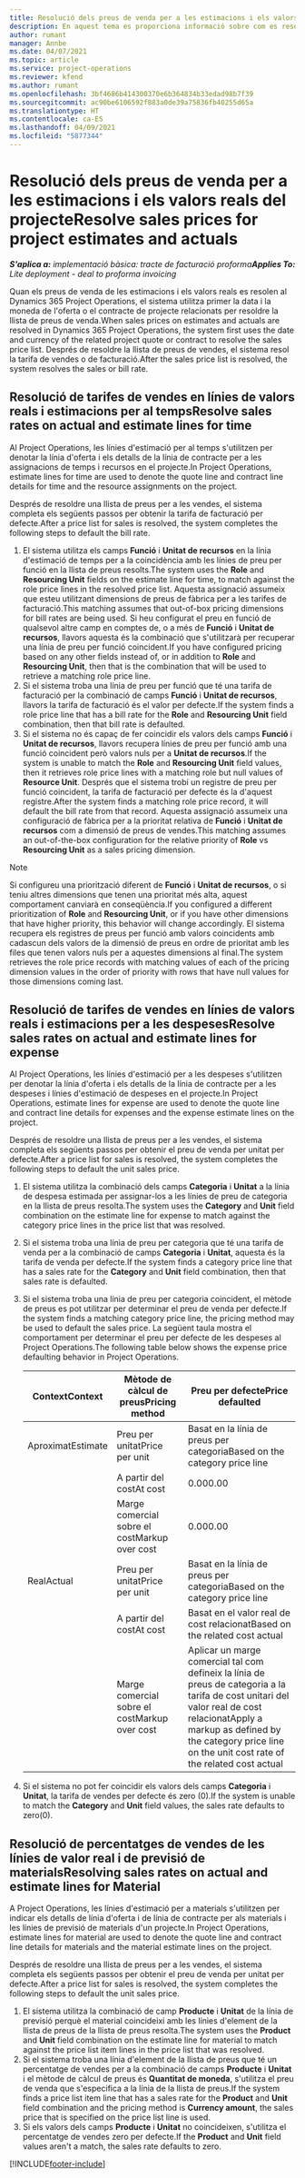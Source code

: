 ```yaml
---
title: Resolució dels preus de venda per a les estimacions i els valors reals del projecte
description: En aquest tema es proporciona informació sobre com es resolen els preus de venda de les estimacions i els valors reals del projecte.
author: rumant
manager: Annbe
ms.date: 04/07/2021
ms.topic: article
ms.service: project-operations
ms.reviewer: kfend
ms.author: rumant
ms.openlocfilehash: 3bf4686b414300370e6b364834b33edad98b7f39
ms.sourcegitcommit: ac90be6106592f883a0de39a75836fb40255d65a
ms.translationtype: HT
ms.contentlocale: ca-ES
ms.lasthandoff: 04/09/2021
ms.locfileid: "5877344"
---
```

# <a name="resolve-sales-prices-for-project-estimates-and-actuals"></a><span data-ttu-id="8c585-103">Resolució dels preus de venda per a les estimacions i els valors reals del projecte</span><span class="sxs-lookup"><span data-stu-id="8c585-103">Resolve sales prices for project estimates and actuals</span></span>

<span data-ttu-id="8c585-104">_**S'aplica a:** implementació bàsica: tracte de facturació proforma_</span><span class="sxs-lookup"><span data-stu-id="8c585-104">_**Applies To:** Lite deployment - deal to proforma invoicing_</span></span>

<span data-ttu-id="8c585-105">Quan els preus de venda de les estimacions i els valors reals es resolen al Dynamics 365 Project Operations, el sistema utilitza primer la data i la moneda de l'oferta o el contracte de projecte relacionats per resoldre la llista de preus de venda.</span><span class="sxs-lookup"><span data-stu-id="8c585-105">When sales prices on estimates and actuals are resolved in Dynamics 365 Project Operations, the system first uses the date and currency of the related project quote or contract to resolve the sales price list.</span></span> <span data-ttu-id="8c585-106">Després de resoldre la llista de preus de vendes, el sistema resol la tarifa de vendes o de facturació.</span><span class="sxs-lookup"><span data-stu-id="8c585-106">After the sales price list is resolved, the system resolves the sales or bill rate.</span></span>

## <a name="resolve-sales-rates-on-actual-and-estimate-lines-for-time"></a><span data-ttu-id="8c585-107">Resolució de tarifes de vendes en línies de valors reals i estimacions per al temps</span><span class="sxs-lookup"><span data-stu-id="8c585-107">Resolve sales rates on actual and estimate lines for time</span></span>

<span data-ttu-id="8c585-108">Al Project Operations, les línies d'estimació per al temps s'utilitzen per denotar la línia d'oferta i els detalls de la línia de contracte per a les assignacions de temps i recursos en el projecte.</span><span class="sxs-lookup"><span data-stu-id="8c585-108">In Project Operations, estimate lines for time are used to denote the quote line and contract line details for time and the resource assignments on the project.</span></span>

<span data-ttu-id="8c585-109">Després de resoldre una llista de preus per a les vendes, el sistema completa els següents passos per obtenir la tarifa de facturació per defecte.</span><span class="sxs-lookup"><span data-stu-id="8c585-109">After a price list for sales is resolved, the system completes the following steps to default the bill rate.</span></span>

1. <span data-ttu-id="8c585-110">El sistema utilitza els camps **Funció** i **Unitat de recursos** en la línia d'estimació de temps per a la coincidència amb les línies de preu per funció en la llista de preus resolts.</span><span class="sxs-lookup"><span data-stu-id="8c585-110">The system uses the **Role** and **Resourcing Unit** fields on the estimate line for time, to match against the role price lines in the resolved price list.</span></span> <span data-ttu-id="8c585-111">Aquesta assignació assumeix que esteu utilitzant dimensions de preus de fàbrica per a les tarifes de facturació.</span><span class="sxs-lookup"><span data-stu-id="8c585-111">This matching assumes that out-of-box pricing dimensions for bill rates are being used.</span></span> <span data-ttu-id="8c585-112">Si heu configurat el preu en funció de qualsevol altre camp en comptes de, o a més de **Funció** i **Unitat de recursos**, llavors aquesta és la combinació que s'utilitzarà per recuperar una línia de preu per funció coincident.</span><span class="sxs-lookup"><span data-stu-id="8c585-112">If you have configured pricing based on any other fields instead of, or in addition to **Role** and **Resourcing Unit**, then that is the combination that will be used to retrieve a matching role price line.</span></span>
2. <span data-ttu-id="8c585-113">Si el sistema troba una línia de preu per funció que té una tarifa de facturació per la combinació de camps **Funció** i **Unitat de recursos**, llavors la tarifa de facturació és el valor per defecte.</span><span class="sxs-lookup"><span data-stu-id="8c585-113">If the system finds a role price line that has a bill rate for the **Role** and **Resourcing Unit** field combination, then that bill rate is defaulted.</span></span>
3. <span data-ttu-id="8c585-114">Si el sistema no és capaç de fer coincidir els valors dels camps **Funció** i **Unitat de recursos**, llavors recupera línies de preu per funció amb una funció coincident però valors nuls per a **Unitat de recursos**.</span><span class="sxs-lookup"><span data-stu-id="8c585-114">If the system is unable to match the **Role** and **Resourcing Unit** field values, then it retrieves role price lines with a matching role but null values of **Resource Unit**.</span></span> <span data-ttu-id="8c585-115">Després que el sistema trobi un registre de preu per funció coincident, la tarifa de facturació per defecte és la d'aquest registre.</span><span class="sxs-lookup"><span data-stu-id="8c585-115">After the system finds a matching role price record, it will default the bill rate from that record.</span></span> <span data-ttu-id="8c585-116">Aquesta assignació assumeix una configuració de fàbrica per a la prioritat relativa de **Funció** i **Unitat de recursos** com a dimensió de preus de vendes.</span><span class="sxs-lookup"><span data-stu-id="8c585-116">This matching assumes an out-of-the-box configuration for the relative priority of **Role** vs **Resourcing Unit** as a sales pricing dimension.</span></span>

> [!NOTE]
> <span data-ttu-id="8c585-117">Si configureu una priorització diferent de **Funció** i **Unitat de recursos**, o si teniu altres dimensions que tenen una prioritat més alta, aquest comportament canviarà en conseqüència.</span><span class="sxs-lookup"><span data-stu-id="8c585-117">If you configured a different prioritization of **Role** and **Resourcing Unit**, or if you have other dimensions that have higher priority, this behavior will change accordingly.</span></span> <span data-ttu-id="8c585-118">El sistema recupera els registres de preus per funció amb valors coincidents amb cadascun dels valors de la dimensió de preus en ordre de prioritat amb les files que tenen valors nuls per a aquestes dimensions al final.</span><span class="sxs-lookup"><span data-stu-id="8c585-118">The system retrieves the role price records with matching values of each of the pricing dimension values in the order of priority with rows that have null values for those dimensions coming last.</span></span>

## <a name="resolve-sales-rates-on-actual-and-estimate-lines-for-expense"></a><span data-ttu-id="8c585-119">Resolució de tarifes de vendes en línies de valors reals i estimacions per a les despeses</span><span class="sxs-lookup"><span data-stu-id="8c585-119">Resolve sales rates on actual and estimate lines for expense</span></span>

<span data-ttu-id="8c585-120">Al Project Operations, les línies d'estimació per a les despeses s'utilitzen per denotar la línia d'oferta i els detalls de la línia de contracte per a les despeses i línies d'estimació de despeses en el projecte.</span><span class="sxs-lookup"><span data-stu-id="8c585-120">In Project Operations, estimate lines for expense are used to denote the quote line and contract line details for expenses and the expense estimate lines on the project.</span></span>

<span data-ttu-id="8c585-121">Després de resoldre una llista de preus per a les vendes, el sistema completa els següents passos per obtenir el preu de venda per unitat per defecte.</span><span class="sxs-lookup"><span data-stu-id="8c585-121">After a price list for sales is resolved, the system completes the following steps to default the unit sales price.</span></span>

1. <span data-ttu-id="8c585-122">El sistema utilitza la combinació dels camps **Categoria** i **Unitat** a la línia de despesa estimada per assignar-los a les línies de preu de categoria en la llista de preus resolta.</span><span class="sxs-lookup"><span data-stu-id="8c585-122">The system uses the **Category** and **Unit** field combination on the estimate line for expense to match against the category price lines in the price list that was resolved.</span></span>
2. <span data-ttu-id="8c585-123">Si el sistema troba una línia de preu per categoria que té una tarifa de venda per a la combinació de camps **Categoria** i **Unitat**, aquesta és la tarifa de venda per defecte.</span><span class="sxs-lookup"><span data-stu-id="8c585-123">If the system finds a category price line that has a sales rate for the **Category** and **Unit** field combination, then that sales rate is defaulted.</span></span>
3. <span data-ttu-id="8c585-124">Si el sistema troba una línia de preu per categoria coincident, el mètode de preus es pot utilitzar per determinar el preu de venda per defecte.</span><span class="sxs-lookup"><span data-stu-id="8c585-124">If the system finds a matching category price line, the pricing method may be used to default the sales price.</span></span> <span data-ttu-id="8c585-125">La següent taula mostra el comportament per determinar el preu per defecte de les despeses al Project Operations.</span><span class="sxs-lookup"><span data-stu-id="8c585-125">The following table below shows the expense price defaulting behavior in Project Operations.</span></span>

    | <span data-ttu-id="8c585-126">Context</span><span class="sxs-lookup"><span data-stu-id="8c585-126">Context</span></span> | <span data-ttu-id="8c585-127">Mètode de càlcul de preus</span><span class="sxs-lookup"><span data-stu-id="8c585-127">Pricing method</span></span> | <span data-ttu-id="8c585-128">Preu per defecte</span><span class="sxs-lookup"><span data-stu-id="8c585-128">Price defaulted</span></span> |
    | --- | --- | --- |
    | <span data-ttu-id="8c585-129">Aproximat</span><span class="sxs-lookup"><span data-stu-id="8c585-129">Estimate</span></span> | <span data-ttu-id="8c585-130">Preu per unitat</span><span class="sxs-lookup"><span data-stu-id="8c585-130">Price per unit</span></span> | <span data-ttu-id="8c585-131">Basat en la línia de preus per categoria</span><span class="sxs-lookup"><span data-stu-id="8c585-131">Based on the category price line</span></span> |
    | &nbsp; | <span data-ttu-id="8c585-132">A partir del cost</span><span class="sxs-lookup"><span data-stu-id="8c585-132">At cost</span></span> | <span data-ttu-id="8c585-133">0.00</span><span class="sxs-lookup"><span data-stu-id="8c585-133">0.00</span></span> |
    | &nbsp; | <span data-ttu-id="8c585-134">Marge comercial sobre el cost</span><span class="sxs-lookup"><span data-stu-id="8c585-134">Markup over cost</span></span> | <span data-ttu-id="8c585-135">0.00</span><span class="sxs-lookup"><span data-stu-id="8c585-135">0.00</span></span> |
    | <span data-ttu-id="8c585-136">Real</span><span class="sxs-lookup"><span data-stu-id="8c585-136">Actual</span></span> | <span data-ttu-id="8c585-137">Preu per unitat</span><span class="sxs-lookup"><span data-stu-id="8c585-137">Price per unit</span></span> | <span data-ttu-id="8c585-138">Basat en la línia de preus per categoria</span><span class="sxs-lookup"><span data-stu-id="8c585-138">Based on the category price line</span></span> |
    | &nbsp; | <span data-ttu-id="8c585-139">A partir del cost</span><span class="sxs-lookup"><span data-stu-id="8c585-139">At cost</span></span> | <span data-ttu-id="8c585-140">Basat en el valor real de cost relacionat</span><span class="sxs-lookup"><span data-stu-id="8c585-140">Based on the related cost actual</span></span> |
    | &nbsp; | <span data-ttu-id="8c585-141">Marge comercial sobre el cost</span><span class="sxs-lookup"><span data-stu-id="8c585-141">Markup over cost</span></span> | <span data-ttu-id="8c585-142">Aplicar un marge comercial tal com defineix la línia de preus de categoria a la tarifa de cost unitari del valor real de cost relacionat</span><span class="sxs-lookup"><span data-stu-id="8c585-142">Apply a markup as defined by the category price line on the unit cost rate of the related cost actual</span></span> |

4. <span data-ttu-id="8c585-143">Si el sistema no pot fer coincidir els valors dels camps **Categoria** i **Unitat**, la tarifa de vendes per defecte és zero (0).</span><span class="sxs-lookup"><span data-stu-id="8c585-143">If the system is unable to match the **Category** and **Unit** field values, the sales rate defaults to zero(0).</span></span>

## <a name="resolving-sales-rates-on-actual-and-estimate-lines-for-material"></a><span data-ttu-id="8c585-144">Resolució de percentatges de vendes de les línies de valor real i de previsió de materials</span><span class="sxs-lookup"><span data-stu-id="8c585-144">Resolving sales rates on actual and estimate lines for Material</span></span>

<span data-ttu-id="8c585-145">A Project Operations, les línies d'estimació per a materials s'utilitzen per indicar els detalls de línia d'oferta i de línia de contracte per als materials i les línies de previsió de materials d'un projecte.</span><span class="sxs-lookup"><span data-stu-id="8c585-145">In Project Operations, estimate lines for material are used to denote the quote line and contract line details for materials and the material estimate lines on the project.</span></span>

<span data-ttu-id="8c585-146">Després de resoldre una llista de preus per a les vendes, el sistema completa els següents passos per obtenir el preu de venda per unitat per defecte.</span><span class="sxs-lookup"><span data-stu-id="8c585-146">After a price list for sales is resolved, the system completes the following steps to default the unit sales price.</span></span>

1. <span data-ttu-id="8c585-147">El sistema utilitza la combinació de camp **Producte** i **Unitat** de la línia de previsió perquè el material coincideixi amb les línies d'element de la llista de preus de la llista de preus resolta.</span><span class="sxs-lookup"><span data-stu-id="8c585-147">The system uses the **Product** and **Unit** field combination on the estimate line for material to match against the price list item lines in the price list that was resolved.</span></span>
2. <span data-ttu-id="8c585-148">Si el sistema troba una línia d'element de la llista de preus que té un percentatge de vendes per a la combinació de camps **Producte** i **Unitat** i el mètode de càlcul de preus és **Quantitat de moneda**, s'utilitza el preu de venda que s'especifica a la línia de la llista de preus.</span><span class="sxs-lookup"><span data-stu-id="8c585-148">If the system finds a price list item line that has a sales rate for the **Product** and **Unit** field combination and the pricing method is **Currency amount**, the sales price that is specified on the price list line is used.</span></span>
3. <span data-ttu-id="8c585-149">Si els valors dels camps **Producte** i **Unitat** no coincideixen, s'utilitza el percentatge de vendes zero per defecte.</span><span class="sxs-lookup"><span data-stu-id="8c585-149">If the **Product** and **Unit** field values aren't a match, the sales rate defaults to zero.</span></span>

[!INCLUDE[footer-include](../../includes/footer-banner.md)]

